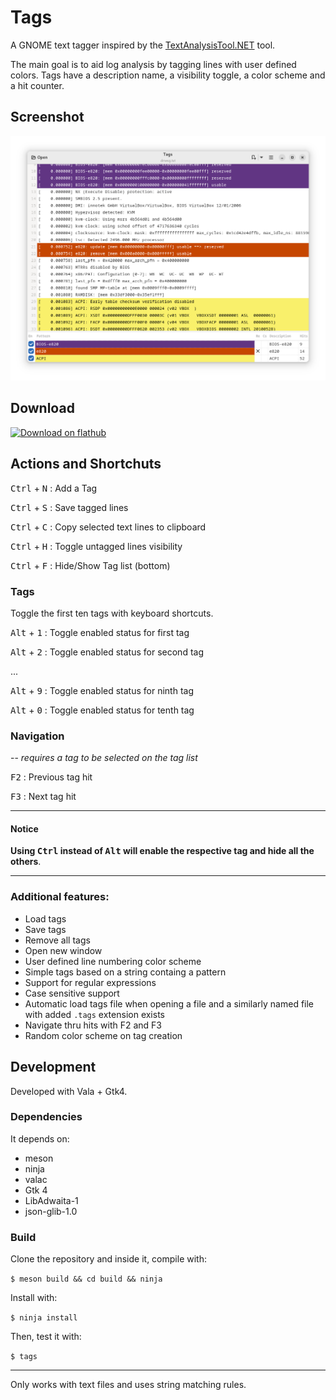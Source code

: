 # Tags

A GNOME text tagger inspired by the [TextAnalysisTool.NET](https://textanalysistool.github.io/)
tool.

The main goal is to aid log analysis by tagging lines with user defined colors.
Tags have a description name, a visibility toggle, a color scheme and a hit counter.

## Screenshot

![tagger](./data/screenshots/tags.png)

## Download

[![Download on flathub](https://dl.flathub.org/assets/badges/flathub-badge-en.png)](https://flathub.org/apps/io.github.phastmike.tags)

## Actions and Shortchuts

<kbd>Ctrl</kbd> + <kbd>N</kbd> : Add a Tag

<kbd>Ctrl</kbd> + <kbd>S</kbd> : Save tagged lines

<kbd>Ctrl</kbd> + <kbd>C</kbd> : Copy selected text lines to clipboard

<kbd>Ctrl</kbd> + <kbd>H</kbd> : Toggle untagged lines visibility

<kbd>Ctrl</kbd> + <kbd>F</kbd> : Hide/Show Tag list (bottom)

### Tags

Toggle the first ten tags with keyboard shortcuts.

<kbd>Alt</kbd> + <kbd>1</kbd> : Toggle enabled status for first tag

<kbd>Alt</kbd> + <kbd>2</kbd> : Toggle enabled status for second tag

...

<kbd>Alt</kbd> + <kbd>9</kbd> : Toggle enabled status for ninth tag

<kbd>Alt</kbd> + <kbd>0</kbd> : Toggle enabled status for tenth tag

### Navigation

-- *requires a tag to be selected on the tag list*

<kbd>F2</kbd> : Previous tag hit

<kbd>F3</kbd> : Next tag hit

---
#### Notice

**Using <kbd>Ctrl</kbd> instead of <kbd>Alt</kbd> will enable the respective tag
and hide all the others**.

---

### Additional features:

- Load tags
- Save tags
- Remove all tags
- Open new window
- User defined line numbering color scheme
- Simple tags based on a string containg a pattern
- Support for regular expressions
- Case sensitive support
- Automatic load tags file when opening a file and a similarly named file with
  added `.tags` extension exists
- Navigate thru hits with F2 and F3
- Random color scheme on tag creation

## Development

Developed with Vala + Gtk4.

### Dependencies

It depends on:

- meson
- ninja
- valac
- Gtk 4
- LibAdwaita-1
- json-glib-1.0

### Build

Clone the repository and inside it, compile with:

`$ meson build && cd build && ninja`

Install with:

`$ ninja install`

Then, test it with:

`$ tags`


---

Only works with text files and uses string matching rules.

